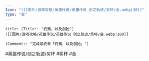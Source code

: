 ```yaml
---
Icon: "![[图片/游戏攻略/英雄传说/英雄传说 创之轨迹/奖杯/金.webp|30]]"
Type: "金"
---
```

```ad-ed-ha-gold
title: (Title:: "終焉，以及創始")
![[图片/游戏攻略/英雄传说/英雄传说 创之轨迹/奖杯/金.webp|100]]

(Comment:: "完成最終章「終焉，以及創始」")
```

#英雄传说/创之轨迹/奖杯  #奖杯 #金